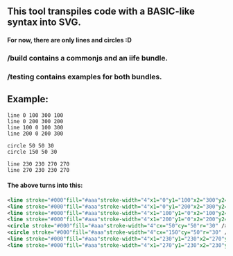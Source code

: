 ## This tool transpiles code with a BASIC-like syntax into SVG.
#### For now, there are only lines and circles :D

### /build contains a commonjs and an iife bundle.

### /testing contains examples for both bundles.

## Example:

```basic
line 0 100 300 100
line 0 200 300 200
line 100 0 100 300
line 200 0 200 300

circle 50 50 30
circle 150 50 30

line 230 230 270 270
line 270 230 230 270
```
#### The above turns into this:
```svg
<line stroke="#000"fill="#aaa"stroke-width="4"x1="0"y1="100"x2="300"y2="100" />
<line stroke="#000"fill="#aaa"stroke-width="4"x1="0"y1="200"x2="300"y2="200" />
<line stroke="#000"fill="#aaa"stroke-width="4"x1="100"y1="0"x2="100"y2="300" />
<line stroke="#000"fill="#aaa"stroke-width="4"x1="200"y1="0"x2="200"y2="300" />
<circle stroke="#000"fill="#aaa"stroke-width="4"cx="50"cy="50"r="30" />
<circle stroke="#000"fill="#aaa"stroke-width="4"cx="150"cy="50"r="30" />
<line stroke="#000"fill="#aaa"stroke-width="4"x1="230"y1="230"x2="270"y2="270" />
<line stroke="#000"fill="#aaa"stroke-width="4"x1="270"y1="230"x2="230"y2="270" />
```